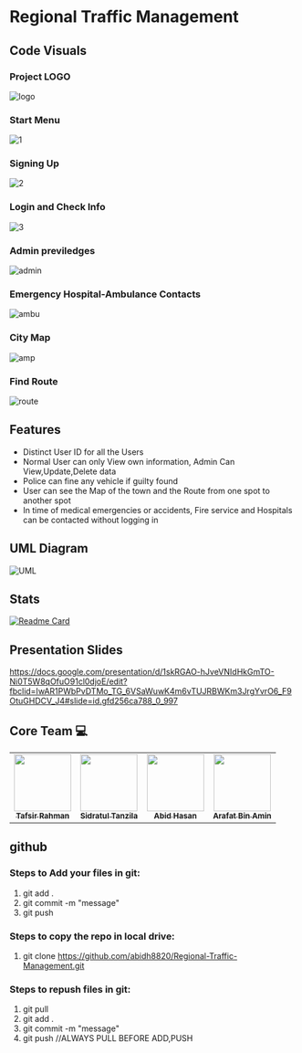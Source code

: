 # Regional Traffic Management

## Code Visuals

### Project LOGO
![logo](https://user-images.githubusercontent.com/83116065/139806830-870b3851-ba47-437a-8ac4-33db5c7f3297.JPG)


### Start Menu
![1](https://user-images.githubusercontent.com/83116065/139806961-944ff535-7b3f-45e2-b631-1ba3df9ece54.JPG)


### Signing Up
![2](https://user-images.githubusercontent.com/83116065/139807038-00dc2084-df74-4440-ab62-5e94b61573bb.JPG)


### Login and Check Info
![3](https://user-images.githubusercontent.com/83116065/139807131-ae0d4d3c-aaa5-402a-9605-a54f419a9eab.JPG)


### Admin previledges
![admin](https://user-images.githubusercontent.com/83116065/139807221-677c21e9-abe1-433d-921f-0955f4085daa.JPG)


### Emergency Hospital-Ambulance Contacts
![ambu](https://user-images.githubusercontent.com/83116065/139807411-958da765-1ef3-4a81-8d16-e05778a4478f.JPG)


### City Map
![amp](https://user-images.githubusercontent.com/83116065/139807494-0319c313-4e3e-47e9-acf8-82d56d34a30a.JPG)


### Find Route
![route](https://user-images.githubusercontent.com/83116065/139807544-102facc3-07c4-4d65-aa51-42e3783ebeb9.JPG)


## Features
- Distinct User ID for all the Users
- Normal User can only View own information, Admin Can View,Update,Delete data
- Police can fine any vehicle if guilty found
- User can see the Map of the town and the Route from one spot to another spot
- In time of medical emergencies or accidents, Fire service and Hospitals can be contacted without logging in


## UML Diagram
![UML](https://user-images.githubusercontent.com/83116065/140457480-e9547990-5410-4a74-bc69-88572383139f.png)


## Stats
[![Readme Card](https://github-readme-stats.vercel.app/api/pin/?username=Sheikh-Tafsir&theme=radical&repo=Regional-Traffic-Management)](https://github.com/anuraghazra/github-readme-stats)


## Presentation Slides
https://docs.google.com/presentation/d/1skRGAO-hJveVNIdHkGmTO-Ni0T5W8qOfuO91cl0djoE/edit?fbclid=IwAR1PWbPvDTMo_TG_6VSaWuwK4m6vTUJRBWKm3JrgYvrO6_F9OtuGHDCV_J4#slide=id.gfd256ca788_0_997


## Core Team 💻

<table>
    <tr>
      <td align="center">
        <a href="https://github.com/Sheikh-Tafsir">
            <img src="https://avatars.githubusercontent.com/u/83116065?v=4" width="100px;" alt=""/>
            <br />
            <sub><b>Tafsir Rahman</b></sub>
        </a>
      </td>
      <td align="center">
        <a href="https://github.com/SidratulTanzilaTasmi">
            <img src="https://avatars.githubusercontent.com/u/76552780?v=4" width="100px;" alt=""/>
            <br />
            <sub><b>Sidratul Tanzila</b></sub>
        </a>
      </td>
      <td align="center">
        <a href="https://github.com/abidh8820">
            <img src="https://avatars.githubusercontent.com/u/38831382?v=4" width="100px;" alt=""/>
            <br />
            <sub><b>Abid Hasan</b></sub>
        </a>
      </td>
      <td align="center">
        <a href="https://github.com/gh0st33d">
            <img src="https://avatars.githubusercontent.com/u/76277684?v=4" width="100px;" alt=""/>
            <br />
            <sub><b>Arafat Bin Amin</b></sub>
        </a>
      </td>
    </tr>
</table>


## github

### Steps to Add your files in git:
1. git add .
2. git commit -m "message"
3. git push

### Steps to copy the repo in local drive:
1. git clone https://github.com/abidh8820/Regional-Traffic-Management.git

### Steps to repush files in git:
1. git pull
2. git add .
3. git commit -m "message"
4. git push
//ALWAYS PULL BEFORE ADD,PUSH
